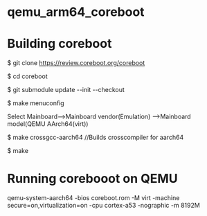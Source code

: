 # qemu_arm64_coreboot

# Building coreboot

$ git clone https://review.coreboot.org/coreboot

$ cd coreboot

$ git submodule update --init --checkout

$ make menuconfig

Select Mainboard-->Mainboard vendor(Emulation)
                -->Mainboard model(QEMU AArch64(virt))

$ make crossgcc-aarch64  //Builds crosscompiler for aarch64

$ make






# Running corebooot on QEMU

qemu-system-aarch64 -bios coreboot.rom -M virt -machine secure=on,virtualization=on -cpu cortex-a53 -nographic -m 8192M
